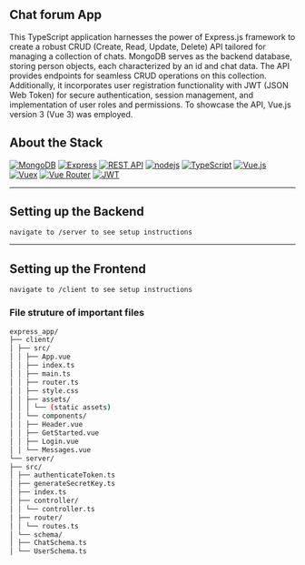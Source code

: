 ## Chat forum App

This TypeScript application harnesses the power of Express.js framework to create a robust CRUD (Create, Read, Update, Delete) API tailored for managing a collection of chats. MongoDB serves as the backend database, storing person objects, each characterized by an id and chat data. The API provides endpoints for seamless CRUD operations on this collection. Additionally, it incorporates user registration functionality with JWT (JSON Web Token) for secure authentication, session management, and implementation of user roles and permissions. To showcase the API, Vue.js version 3 (Vue 3) was employed.

## About the Stack

[![MongoDB](https://img.shields.io/badge/MongoDB-47A248?style=for-the-badge&logo=mongodb&logoColor=white)](https://www.mongodb.com/)
[![Express](https://img.shields.io/badge/Express-000000?style=for-the-badge&logo=express&logoColor=white)](https://expressjs.com/)
[![REST API](https://img.shields.io/badge/REST_API-000000?style=for-the-badge)](https://en.wikipedia.org/wiki/Representational_state_transfer)
[![nodejs](https://img.shields.io/badge/Node.js-339933?style=for-the-badge&logo=node.js&logoColor=white)](https://nodejs.org/en/download)
[![TypeScript](https://img.shields.io/badge/TypeScript-007ACC?style=for-the-badge&logo=typescript&logoColor=white)](https://www.typescriptlang.org/)
[![Vue.js](https://img.shields.io/badge/Vue.js-4FC08D?style=for-the-badge&logo=vue.js&logoColor=white)](https://vuejs.org/)
[![Vuex](https://img.shields.io/badge/Vuex-42b883?style=for-the-badge&logo=vuex&logoColor=white)](https://vuex.vuejs.org/)
[![Vue Router](https://img.shields.io/badge/Vue_Router-42b883?style=for-the-badge&logo=vue-router&logoColor=white)](https://router.vuejs.org/)
[![JWT](https://img.shields.io/badge/JWT-000000?style=for-the-badge&logo=json-web-tokens&logoColor=white)](https://jwt.io/)

---

## Setting up the Backend

`navigate to /server to see setup instructions`

---

## Setting up the Frontend

`navigate to /client to see setup instructions`

### File struture of important files

```sh
express_app/
├── client/
│ ├── src/
│ │ ├── App.vue
│ │ ├── index.ts
│ │ ├── main.ts
│ │ ├── router.ts
│ │ ├── style.css
│ │ ├── assets/
│ │ │ └── (static assets)
│ │ └── components/
│ │ ├── Header.vue
│ │ ├── GetStarted.vue
│ │ ├── Login.vue
│ │ └── Messages.vue
└── server/
├── src/
│ ├── authenticateToken.ts
│ ├── generateSecretKey.ts
│ ├── index.ts
│ ├── controller/
│ │ └── controller.ts
│ ├── router/
│ │ └── routes.ts
│ └── schema/
│ ├── ChatSchema.ts
│ └── UserSchema.ts
```
